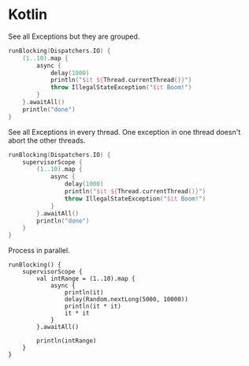 # Kotlin

See all Exceptions but they are grouped.

```kotlin
runBlocking(Dispatchers.IO) {
    (1..10).map {
        async {
            delay(1000)
            println("$it ${Thread.currentThread()}")
            throw IllegalStateException("$it Boom!")
        }
    }.awaitAll()
    println("done")
}
```

See all Exceptions in every thread. One exception in one thread doesn't abort the other threads.

```kotlin
runBlocking(Dispatchers.IO) {
    supervisorScope {
        (1..10).map {
            async {
                delay(1000)
                println("$it ${Thread.currentThread()}")
                throw IllegalStateException("$it Boom!")
            }
        }.awaitAll()
        println("done")
    }
}
```

Process in parallel.

```
runBlocking() {
    supervisorScope {
        val intRange = (1..10).map {
            async {
                println(it)
                delay(Random.nextLong(5000, 10000))
                println(it * it)
                it * it
            }
        }.awaitAll()

        println(intRange)
    }
}
```
